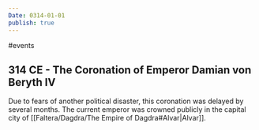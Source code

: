 ```yaml
---
Date: 0314-01-01
publish: true
---
```


#events
## 314 CE - The Coronation of Emperor Damian von Beryth IV 
Due to fears of another political disaster, this coronation was delayed by several months. The current emperor was crowned publicly in the capital city of [[Faltera/Dagdra/The Empire of Dagdra#Alvar\|Alvar]].